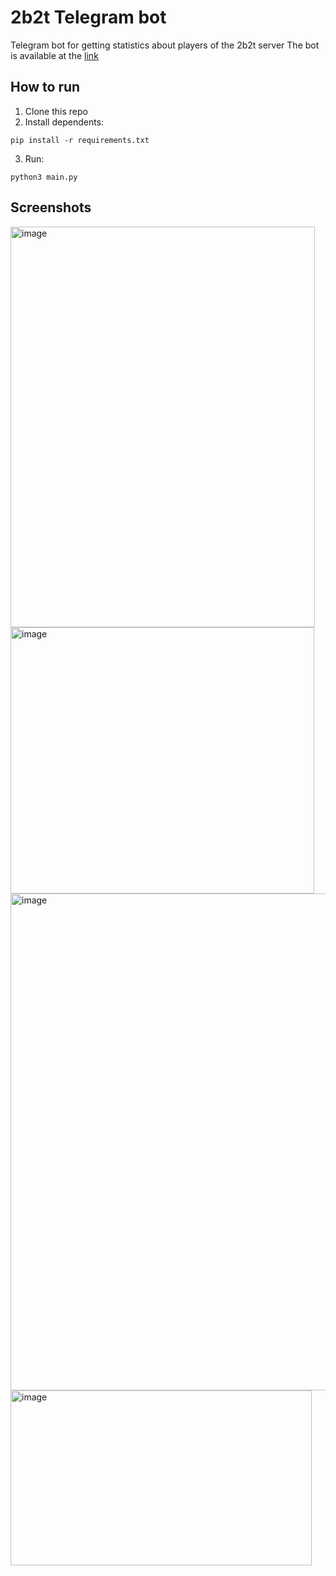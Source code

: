 # 2b2t Telegram bot
Telegram bot for getting statistics about players of the 2b2t server
The bot is available at the [link](https://t.me/lolritterbot)

## How to run
1. Clone this repo
2. Install dependents:
```
pip install -r requirements.txt
```
3. Run:
```
python3 main.py
```

## Screenshots
<img width="487" height="641" alt="image" src="https://github.com/user-attachments/assets/f36354ba-b4e7-4c8e-8473-dbd8cf47c83b" />
<img width="486" height="426" alt="image" src="https://github.com/user-attachments/assets/8641f743-6153-4d44-b881-49f44ec96ea8" />
<img width="634" height="795" alt="image" src="https://github.com/user-attachments/assets/7413d450-7382-4f06-882b-2127583f17dc" />
<img width="482" height="280" alt="image" src="https://github.com/user-attachments/assets/b4efa3a5-19d0-461b-84c0-9a0d5443bc37" />



